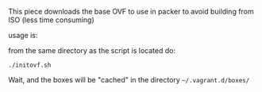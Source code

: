 This piece downloads the base OVF to use in packer to avoid building from ISO (less time consuming)

usage is:

from the same directory as the script is located do:

`./initovf.sh`

Wait, and the boxes will be "cached" in the directory `~/.vagrant.d/boxes/`
